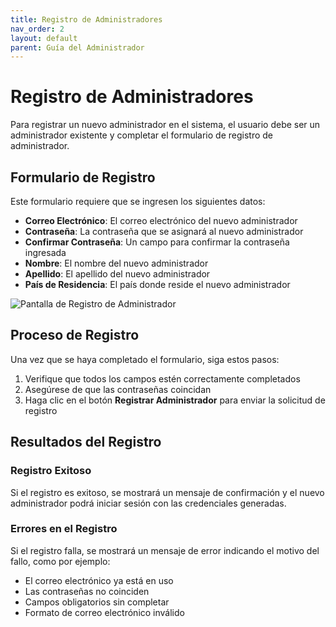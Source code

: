 ```yaml
---
title: Registro de Administradores
nav_order: 2
layout: default
parent: Guía del Administrador
---
```


# Registro de Administradores

Para registrar un nuevo administrador en el sistema, el usuario debe ser un administrador existente y completar el formulario de registro de administrador.

## Formulario de Registro

Este formulario requiere que se ingresen los siguientes datos:

- **Correo Electrónico**: El correo electrónico del nuevo administrador
- **Contraseña**: La contraseña que se asignará al nuevo administrador
- **Confirmar Contraseña**: Un campo para confirmar la contraseña ingresada
- **Nombre**: El nombre del nuevo administrador
- **Apellido**: El apellido del nuevo administrador
- **País de Residencia**: El país donde reside el nuevo administrador

![Pantalla de Registro de Administrador]({{site.baseurl}}/assets/admin/register_admins.jpeg)

## Proceso de Registro

Una vez que se haya completado el formulario, siga estos pasos:

1. Verifique que todos los campos estén correctamente completados
2. Asegúrese de que las contraseñas coincidan
3. Haga clic en el botón **Registrar Administrador** para enviar la solicitud de registro

## Resultados del Registro

### Registro Exitoso

Si el registro es exitoso, se mostrará un mensaje de confirmación y el nuevo administrador podrá iniciar sesión con las credenciales generadas.

### Errores en el Registro

Si el registro falla, se mostrará un mensaje de error indicando el motivo del fallo, como por ejemplo:

- El correo electrónico ya está en uso
- Las contraseñas no coinciden
- Campos obligatorios sin completar
- Formato de correo electrónico inválido
